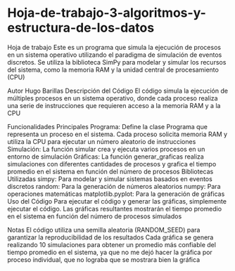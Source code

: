 # Hoja-de-trabajo-3-algoritmos-y-estructura-de-los-datos
Hoja de trabajo
Este es un programa que simula la ejecución de procesos en un sistema operativo utilizando el paradigma de simulación de eventos discretos. Se utiliza la biblioteca SimPy para modelar y simular los recursos del sistema, como la memoria RAM y la unidad central de procesamiento (CPU)

Autor
Hugo Barillas
Descripción del Código
El código simula la ejecución de múltiples procesos en un sistema operativo, donde cada proceso realiza una serie de instrucciones que requieren acceso a la memoria RAM y a la CPU

Funcionalidades Principales
Programa: Define la clase Programa que representa un proceso en el sistema. Cada proceso solicita memoria RAM y utiliza la CPU para ejecutar un número aleatorio de instrucciones
Simulación: La función simular crea y ejecuta varios procesos en un entorno de simulación
Gráficas: La función generar_graficas realiza simulaciones con diferentes cantidades de procesos y grafica el tiempo promedio en el sistema en función del número de procesos
Bibliotecas Utilizadas
simpy: Para modelar y simular sistemas basados en eventos discretos
random: Para la generación de números aleatorios
numpy: Para operaciones matemáticas
matplotlib.pyplot: Para la generación de gráficas
Uso del Código
Para ejecutar el código y generar las gráficas, simplemente ejecutar el código. Las gráficas resultantes mostrarán el tiempo promedio en el sistema en función del número de procesos simulados

Notas
El código utiliza una semilla aleatoria (RANDOM_SEED) para garantizar la reproducibilidad de los resultados
Cada gráfica se genera realizando 10 simulaciones para obtener un promedio más confiable del tiempo promedio en el sistema, ya que no me dejó hacer la gráfica por proceso individual, que no lograba que se mostrara bien la gráfica
